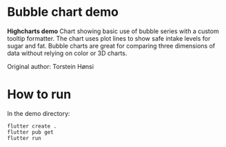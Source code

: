 # Bubble chart demo

**Highcharts demo**
Chart showing basic use of bubble series with a custom tooltip formatter.
        The chart uses plot lines to show safe intake levels for sugar and fat.
        Bubble charts are great for comparing three dimensions of data without
        relying on color or 3D charts.

Original author: Torstein Hønsi

# How to run

In the demo directory:

```
flutter create .
flutter pub get
flutter run
```

